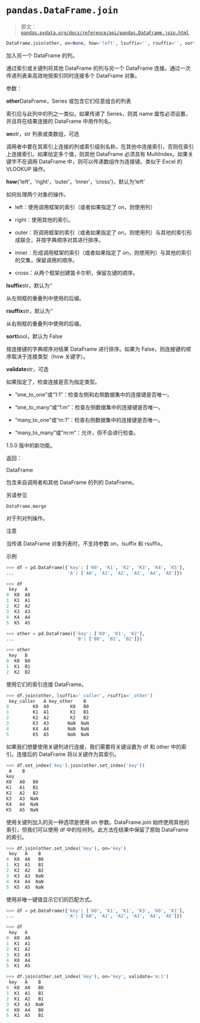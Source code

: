 # `pandas.DataFrame.join`

> 原文：[`pandas.pydata.org/docs/reference/api/pandas.DataFrame.join.html`](https://pandas.pydata.org/docs/reference/api/pandas.DataFrame.join.html)

```py
DataFrame.join(other, on=None, how='left', lsuffix='', rsuffix='', sort=False, validate=None)
```

加入另一个 DataFrame 的列。

通过索引或关键列将其他 DataFrame 的列与另一个 DataFrame 连接。通过一次传递列表来高效地按索引同时连接多个 DataFrame 对象。

参数：

**other**DataFrame，Series 或包含它们任意组合的列表

索引应与此列中的列之一类似。如果传递了 Series，则其 name 属性必须设置，并且将在结果连接的 DataFrame 中用作列名。

**on**str，str 列表或类数组，可选

调用者中要在其索引上连接的列或索引级别名称，在其他中连接索引，否则在索引上连接索引。如果给定多个值，则其他 DataFrame 必须具有 MultiIndex。如果关键字不在调用 DataFrame 中，则可以传递数组作为连接键。类似于 Excel 的 VLOOKUP 操作。

**how**{‘left’，‘right’，‘outer’，‘inner’，‘cross’}，默认为‘left’

如何处理两个对象的操作。

+   left：使用调用框架的索引（或者如果指定了 on，则使用列）

+   right：使用其他的索引。

+   outer：将调用框架的索引（或者如果指定了 on，则使用列）与其他的索引形成联合，并按字典顺序对其进行排序。

+   inner：形成调用框架的索引（或者如果指定了 on，则使用列）与其他的索引的交集，保留调用的顺序。

+   cross：从两个框架创建笛卡尔积，保留左键的顺序。

**lsuffix**str，默认为‘’

从左侧框的重叠列中使用的后缀。

**rsuffix**str，默认为‘’

从右侧框的重叠列中使用的后缀。

**sort**bool，默认为 False

按连接键的字典顺序对结果 DataFrame 进行排序。如果为 False，则连接键的顺序取决于连接类型（how 关键字）。

**validate**str，可选

如果指定了，检查连接是否为指定类型。

+   “one_to_one”或“1:1”：检查左侧和右侧数据集中的连接键是否唯一。

+   “one_to_many”或“1:m”：检查左侧数据集中的连接键是否唯一。

+   “many_to_one”或“m:1”：检查右侧数据集中的连接键是否唯一。

+   “many_to_many”或“m:m”：允许，但不会进行检查。

1.5.0 版中的新功能。

返回：

DataFrame

包含来自调用者和其他 DataFrame 的列的 DataFrame。

另请参见

`DataFrame.merge`

对于列对列操作。

注意

当传递 DataFrame 对象列表时，不支持参数 on，lsuffix 和 rsuffix。

示例

```py
>>> df = pd.DataFrame({'key': ['K0', 'K1', 'K2', 'K3', 'K4', 'K5'],
...                    'A': ['A0', 'A1', 'A2', 'A3', 'A4', 'A5']}) 
```

```py
>>> df
 key   A
0  K0  A0
1  K1  A1
2  K2  A2
3  K3  A3
4  K4  A4
5  K5  A5 
```

```py
>>> other = pd.DataFrame({'key': ['K0', 'K1', 'K2'],
...                       'B': ['B0', 'B1', 'B2']}) 
```

```py
>>> other
 key   B
0  K0  B0
1  K1  B1
2  K2  B2 
```

使用它们的索引连接 DataFrame。

```py
>>> df.join(other, lsuffix='_caller', rsuffix='_other')
 key_caller   A key_other    B
0         K0  A0        K0   B0
1         K1  A1        K1   B1
2         K2  A2        K2   B2
3         K3  A3       NaN  NaN
4         K4  A4       NaN  NaN
5         K5  A5       NaN  NaN 
```

如果我们想要使用关键列进行连接，我们需要将关键设置为 df 和 other 中的索引。连接后的 DataFrame 将以关键作为其索引。

```py
>>> df.set_index('key').join(other.set_index('key'))
 A    B
key
K0   A0   B0
K1   A1   B1
K2   A2   B2
K3   A3  NaN
K4   A4  NaN
K5   A5  NaN 
```

使用关键列加入的另一种选项是使用 on 参数。DataFrame.join 始终使用其他的索引，但我们可以使用 df 中的任何列。此方法在结果中保留了原始 DataFrame 的索引。

```py
>>> df.join(other.set_index('key'), on='key')
 key   A    B
0  K0  A0   B0
1  K1  A1   B1
2  K2  A2   B2
3  K3  A3  NaN
4  K4  A4  NaN
5  K5  A5  NaN 
```

使用非唯一键值显示它们的匹配方式。

```py
>>> df = pd.DataFrame({'key': ['K0', 'K1', 'K1', 'K3', 'K0', 'K1'],
...                    'A': ['A0', 'A1', 'A2', 'A3', 'A4', 'A5']}) 
```

```py
>>> df
 key   A
0  K0  A0
1  K1  A1
2  K1  A2
3  K3  A3
4  K0  A4
5  K1  A5 
```

```py
>>> df.join(other.set_index('key'), on='key', validate='m:1')
 key   A    B
0  K0  A0   B0
1  K1  A1   B1
2  K1  A2   B1
3  K3  A3  NaN
4  K0  A4   B0
5  K1  A5   B1 
```

